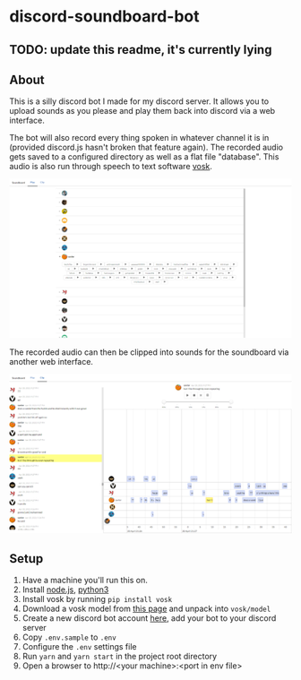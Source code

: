 # discord-soundboard-bot
## TODO: update this readme, it's currently lying

## About
This is a silly discord bot I made for my discord server. It allows you to upload sounds as you please and play them back into discord via a web interface.

The bot will also record every thing spoken in whatever channel it is in (provided discord.js hasn't broken that feature again). The recorded audio gets saved to a configured directory as well as a flat file "database". This audio is also run through speech to text software [vosk](https://github.com/alphacep/vosk-api).

![Play interface](/github/play-interface.png)

The recorded audio can then be clipped into sounds for the soundboard via another web interface.

![Clip interface](/github/clip-interface.png)

## Setup
1. Have a machine you'll run this on.
2. Install [node.js](https://nodejs.org/), [python3](https://www.python.org/)
3. Install vosk by running `pip install vosk`
4. Download a vosk model from [this page](https://alphacephei.com/vosk/models.html) and unpack into `vosk/model`
5. Create a new discord bot account [here](https://discord.com/developers/applications), add your bot to your discord server
6. Copy `.env.sample` to `.env`
7. Configure the `.env` settings file
8. Run `yarn` and `yarn start` in the project root directory
9. Open a browser to http://\<your machine>:\<port in env file>
